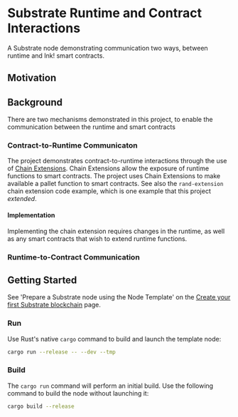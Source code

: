 # Substrate Runtime and Contract Interactions

A Substrate node demonstrating communication two ways, between runtime and Ink! smart contracts.

## Motivation

## Background

There are two mechanisms demonstrated in this project, to enable the communication between the runtime and smart contracts

### Contract-to-Runtime Communicaton

The project demonstrates contract-to-runtime interactions through the use of [Chain Extensions](https://paritytech.github.io/ink-docs/macros-attributes/chain-extension/). Chain Extensions allow the exposure of runtime functions to smart contracts. The project uses Chain Extensions to make available a pallet function to smart contracts. See also the `rand-extension` chain extension code example, which is one example that this project _extended_.

#### Implementation

Implementing the chain extension requires changes in the runtime, as well as any smart contracts that wish to extend runtime functions.

### Runtime-to-Contract Communication

## Getting Started

See 'Prepare a Substrate node using the Node Template' on the [Create your first Substrate blockchain](https://docs.substrate.io/tutorials/v3/create-your-first-substrate-chain/) page.

### Run

Use Rust's native `cargo` command to build and launch the template node:

```sh
cargo run --release -- --dev --tmp
```

### Build

The `cargo run` command will perform an initial build. Use the following command to build the node
without launching it:

```sh
cargo build --release
```
